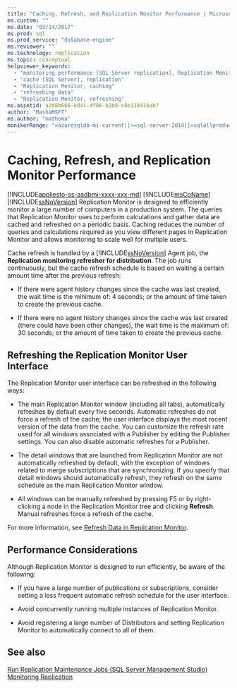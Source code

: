 ```yaml
---
title: "Caching, Refresh, and Replication Monitor Performance | Microsoft Docs"
ms.custom: ""
ms.date: "03/14/2017"
ms.prod: sql
ms.prod_service: "database-engine"
ms.reviewer: ""
ms.technology: replication
ms.topic: conceptual
helpviewer_keywords: 
  - "monitoring performance [SQL Server replication], Replication Monitor"
  - "cache [SQL Server], replication"
  - "Replication Monitor, caching"
  - "refreshing data"
  - "Replication Monitor, refreshing"
ms.assetid: a2d8b666-ed41-4f86-b2b8-c8e118416ab7
author: "MashaMSFT"
ms.author: "mathoma"
monikerRange: "=azuresqldb-mi-current||>=sql-server-2014||=sqlallproducts-allversions"
---
```

# Caching, Refresh, and Replication Monitor Performance
[!INCLUDE[appliesto-ss-asdbmi-xxxx-xxx-md](../../../includes/appliesto-ss-asdbmi-xxxx-xxx-md.md)]
  [!INCLUDE[msCoName](../../../includes/msconame-md.md)] [!INCLUDE[ssNoVersion](../../../includes/ssnoversion-md.md)] Replication Monitor is designed to efficiently monitor a large number of computers in a production system. The queries that Replication Monitor uses to perform calculations and gather data are cached and refreshed on a periodic basis. Caching reduces the number of queries and calculations required as you view different pages in Replication Monitor and allows monitoring to scale well for multiple users.  
  
 Cache refresh is handled by a [!INCLUDE[ssNoVersion](../../../includes/ssnoversion-md.md)] Agent job, the **Replication monitoring refresher for distribution**. The job runs continuously, but the cache refresh schedule is based on waiting a certain amount time after the previous refresh:  
  
-   If there were agent history changes since the cache was last created, the wait time is the minimum of: 4 seconds; or the amount of time taken to create the previous cache.  
  
-   If there were no agent history changes since the cache was last created (there could have been other changes), the wait time is the maximum of: 30 seconds; or the amount of time taken to create the previous cache.  
  
## Refreshing the Replication Monitor User Interface  
 The Replication Monitor user interface can be refreshed in the following ways:  
  
-   The main Replication Monitor window (including all tabs), automatically refreshes by default every five seconds. Automatic refreshes do not force a refresh of the cache; the user interface displays the most recent version of the data from the cache. You can customize the refresh rate used for all windows associated with a Publisher by editing the Publisher settings. You can also disable automatic refreshes for a Publisher.  
  
-   The detail windows that are launched from Replication Monitor are not automatically refreshed by default, with the exception of windows related to merge subscriptions that are synchronizing. If you specify that detail windows should automatically refresh, they refresh on the same schedule as the main Replication Monitor window.  
  
-   All windows can be manually refreshed by pressing F5 or by right-clicking a node in the Replication Monitor tree and clicking **Refresh**. Manual refreshes force a refresh of the cache.  
  
 For more information, see [Refresh Data in Replication Monitor](../../../relational-databases/replication/monitor/refresh-data-in-replication-monitor.md).  
  
## Performance Considerations  
 Although Replication Monitor is designed to run efficiently, be aware of the following:  
  
-   If you have a large number of publications or subscriptions, consider setting a less frequent automatic refresh schedule for the user interface.  
  
-   Avoid concurrently running multiple instances of Replication Monitor.  
  
-   Avoid registering a large number of Distributors and setting Replication Monitor to automatically connect to all of them.  
  
## See also  
 [Run Replication Maintenance Jobs &#40;SQL Server Management Studio&#41;](../../../relational-databases/replication/administration/run-replication-maintenance-jobs-sql-server-management-studio.md)   
 [Monitoring Replication](../../../relational-databases/replication/monitor/monitoring-replication.md)  
  
  
